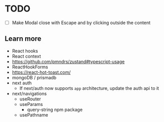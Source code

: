 # TODO

- [ ] Make Modal close with Escape and by clicking outside the content

## Learn more

- React hooks
- React context
- https://github.com/pmndrs/zustand#typescript-usage
- ReactHookForms
- https://react-hot-toast.com/
- mongoDB / prismadb
- next auth
  - If next/auth now supports `app` architecture, update the auth api to it
- next/navigations
  - useRouter
  - useParams
    - query-string npm package
  - usePathname